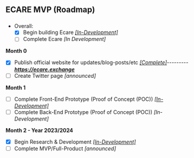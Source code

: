 ## ECARE MVP (Roadmap) 

### 

- Overall: 
  - [X] Begin building Ecare *[[In-Development]](https://github.com/jeyakatsa/monalisa/tree/main/MVP/ecare)*
  - [ ] Complete Ecare *[In Development]*

**Month 0**
  - [X] Publish official website for updates/blog-posts/etc *[[Complete]](https://github.com/jeyakatsa/monalisa/tree/main/MVP/EcareWebApp)*---------***https://ecare.exchange***
  - [ ] Create Twitter page *[announced]*

**Month 1**
  - [ ] Complete Front-End Prototype (Proof of Concept (POC)) *[[In-Development]](https://github.com/jeyakatsa/monalisa/tree/main/MVP/ecare)*
  - [ ] Complete Back-End Prototype (Proof of Concept (POC)) *[In-Development]*

**Month 2 - Year 2023/2024**
  - [X] Begin Research & Development *[[In-Development]](https://github.com/jeyakatsa/monalisa/tree/main/R%26D)*
  - [ ] Complete MVP/Full-Product *[announced]*
